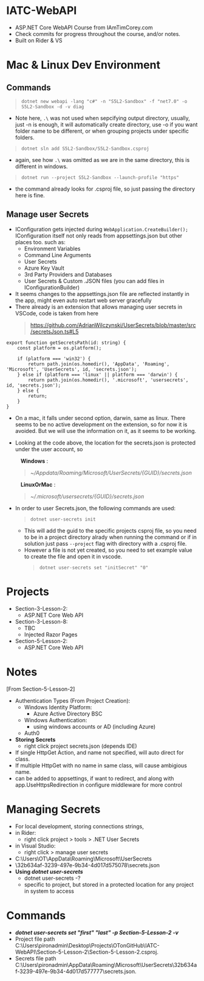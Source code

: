 # IATC-WebAPI

- ASP.NET Core WebAPI Course from IAmTimCorey.com </br>
- Check commits for progress throughout the course, and/or notes. </br>
- Built on Rider & VS

# Mac & Linux Dev Environment

## Commands

> `dotnet new webapi -lang "c#" -n "S5L2-Sandbox" -f "net7.0" -o S5L2-Sandbox -d -v diag`

- Note here, `.\` was not used when sepcifying output directory, usually, just -n is enough,
  it will automatically create directory, use -o if you want folder name to be different,
  or when grouping projects under specific folders.

> `dotnet sln add S5L2-Sandbox/S5L2-Sandbox.csproj`

- again, see how `.\` was omitted as we are in the same directory, this is different in windows.

> `dotnet run --project S5L2-Sandbox --launch-profile "https"`

- the command already looks for .csproj file, so just passing the directory here is fine.

## Manage user Secrets

- IConfiguration gets injected during `WebApplication.CreateBuilder();`
  IConfiguration itself not only reads from appsettings.json but other places too.
  such as:
  - Environment Variables
  - Command Line Arguments
  - User Secrets
  - Azure Key Vault
  - 3rd Party Providers and Databases
  - User Secrets & Custom .JSON files (you can add files in IConfigurationBuilder)
- It seems changes to the appsettings.json file are reflected instantly in the app, might even auto restart web server gracefully
- There already is an extension that allows managing user secrets in VSCode,
  code is taken from here
  > https://github.com/AdrianWilczynski/UserSecrets/blob/master/src/secretsJson.ts#L5

```
export function getSecretsPath(id: string) {
    const platform = os.platform();

    if (platform === 'win32') {
        return path.join(os.homedir(), 'AppData', 'Roaming', 'Microsoft', 'UserSecrets', id, 'secrets.json');
    } else if (platform === 'linux' || platform === 'darwin') {
        return path.join(os.homedir(), '.microsoft', 'usersecrets', id, 'secrets.json');
    } else {
        return;
    }
}
```

- On a mac, it falls under second option, darwin, same as linux. There seems to be no active development on the extension, so for now
  it is avoided. But we will use the information on it, as it seems to be working.
- Looking at the code above, the location for the secrets.json is protected under the user account, so

  &emsp;**Windows** :

  > _~/Appdata/Roaming/Microsoft/UserSecrets/{GUID}/secrets.json_

  &emsp;**LinuxOrMac** :

  > _~/.microsoft/usersecrets/{GUID}/secrets.json_

- In order to user Secrets.json, the following commands are used:
  > `dotnet user-secrets init`
  - This will add the guid to the specific projects csproj file, so you need to be in a project directory
    alrady when running the command or if in solution just pass `--project` flag with directory with a .csproj file.
  - However a file is not yet created, so you need to set example value to create the file and open it in vscode.
    > `dotnet user-secrets set "initSecret" "0"`

# Projects

- Section-3-Lesson-2:
  - ASP.NET Core Web API
- Section-3-Lesson-8:
  - TBC
  - Injected Razor Pages
- Section-5-Lesson-2:
  - ASP.NET Core Web API

# Notes

[From Section-5-Lesson-2]

- Authentication Types (From Project Creation):
  - Windows Identity Platform:
    - Azure Active Directory BSC
  - Windows Authentication:
    - using windows accounts or AD (including Azure)
  - Auth0
- <strong>Storing Secrets</strong>
  - right click project secrets.json (depends IDE)
- If single HttpGet Action, and name not specified, will auto direct for class.
- If multiple HttpGet with no name in same class, will cause ambigious name.
- <HttpsRedirection> can be added to appsettings, if want to redirect, and along with app.UseHttpsRedirection in configure middleware for more control

# Managing Secrets

- For local development, storing connections strings,
- in Rider:
  - right click project > tools > .NET User Secrets
- in Visual Studio:
  - right click > manage user secrets
- C:\Users\OT\AppData\Roaming\Microsoft\UserSecrets
- \32b634af-3239-497e-9b34-4d017d575078\secrets.json
- <strong>Using <em>dotnet user-secrets</em></strong>
  - dotnet user-secrets -?
  - specific to project, but stored in a protected location for any project in system to access

# Commands

- <strong><em>dotnet user-secrets set "first" "last" -p Section-5-Lesson-2 -v</em></strong>
- Project file path C:\Users\pironadmin\Desktop\Projects\OTonGitHub\IATC-WebAPI\Section-5-Lesson-2\Section-5-Lesson-2.csproj.
- Secrets file path C:\Users\pironadmin\AppData\Roaming\Microsoft\UserSecrets\32b634af-3239-497e-9b34-4d017d577777\secrets.json.
